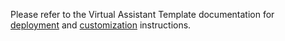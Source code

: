 Please refer to the Virtual Assistant Template documentation for [deployment](https://microsoft.github.io/botframework-solutions/virtual-assistant/tutorials/create-assistant/csharp/4-provision-your-azure-resources/) and [customization](https://microsoft.github.io/botframework-solutions/virtual-assistant/tutorials/customize-assistant/csharp/1-intro/) instructions.